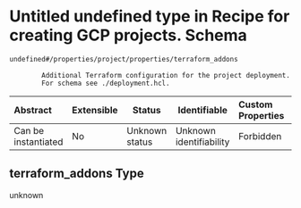 # Untitled undefined type in Recipe for creating GCP projects. Schema

```txt
undefined#/properties/project/properties/terraform_addons
```

            Additional Terraform configuration for the project deployment.
            For schema see ./deployment.hcl.


| Abstract            | Extensible | Status         | Identifiable            | Custom Properties | Additional Properties | Access Restrictions | Defined In                                                          |
| :------------------ | ---------- | -------------- | ----------------------- | :---------------- | --------------------- | ------------------- | ------------------------------------------------------------------- |
| Can be instantiated | No         | Unknown status | Unknown identifiability | Forbidden         | Allowed               | none                | [project.schema.json\*](project.schema.json "open original schema") |

## terraform_addons Type

unknown
